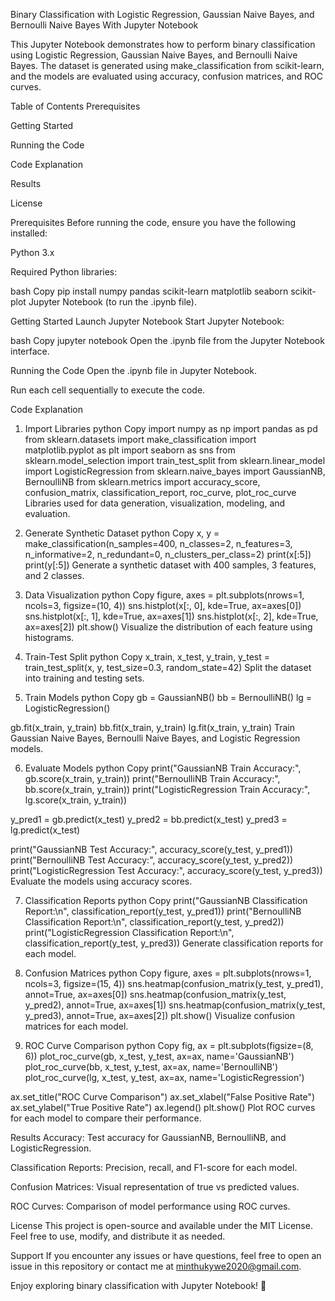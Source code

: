 Binary Classification with Logistic Regression, Gaussian Naive Bayes, and Bernoulli Naive Bayes
With Jupyter Notebook

This Jupyter Notebook demonstrates how to perform binary classification using Logistic Regression, Gaussian Naive Bayes, and Bernoulli Naive Bayes. The dataset is generated using make_classification from scikit-learn, and the models are evaluated using accuracy, confusion matrices, and ROC curves.

Table of Contents
Prerequisites

Getting Started

Running the Code

Code Explanation

Results

License

Prerequisites
Before running the code, ensure you have the following installed:

Python 3.x

Required Python libraries:

bash
Copy
pip install numpy pandas scikit-learn matplotlib seaborn scikit-plot
Jupyter Notebook (to run the .ipynb file).

Getting Started
Launch Jupyter Notebook
Start Jupyter Notebook:

bash
Copy
jupyter notebook
Open the .ipynb file from the Jupyter Notebook interface.

Running the Code
Open the .ipynb file in Jupyter Notebook.

Run each cell sequentially to execute the code.

Code Explanation
1. Import Libraries
python
Copy
import numpy as np
import pandas as pd
from sklearn.datasets import make_classification
import matplotlib.pyplot as plt
import seaborn as sns
from sklearn.model_selection import train_test_split
from sklearn.linear_model import LogisticRegression
from sklearn.naive_bayes import GaussianNB, BernoulliNB
from sklearn.metrics import accuracy_score, confusion_matrix, classification_report, roc_curve, plot_roc_curve
Libraries used for data generation, visualization, modeling, and evaluation.

2. Generate Synthetic Dataset
python
Copy
x, y = make_classification(n_samples=400, n_classes=2, n_features=3, n_informative=2, n_redundant=0, n_clusters_per_class=2)
print(x[:5])
print(y[:5])
Generate a synthetic dataset with 400 samples, 3 features, and 2 classes.

3. Data Visualization
python
Copy
figure, axes = plt.subplots(nrows=1, ncols=3, figsize=(10, 4))
sns.histplot(x[:, 0], kde=True, ax=axes[0])
sns.histplot(x[:, 1], kde=True, ax=axes[1])
sns.histplot(x[:, 2], kde=True, ax=axes[2])
plt.show()
Visualize the distribution of each feature using histograms.

4. Train-Test Split
python
Copy
x_train, x_test, y_train, y_test = train_test_split(x, y, test_size=0.3, random_state=42)
Split the dataset into training and testing sets.

5. Train Models
python
Copy
gb = GaussianNB()
bb = BernoulliNB()
lg = LogisticRegression()

gb.fit(x_train, y_train)
bb.fit(x_train, y_train)
lg.fit(x_train, y_train)
Train Gaussian Naive Bayes, Bernoulli Naive Bayes, and Logistic Regression models.

6. Evaluate Models
python
Copy
print("GaussianNB Train Accuracy:", gb.score(x_train, y_train))
print("BernoulliNB Train Accuracy:", bb.score(x_train, y_train))
print("LogisticRegression Train Accuracy:", lg.score(x_train, y_train))

y_pred1 = gb.predict(x_test)
y_pred2 = bb.predict(x_test)
y_pred3 = lg.predict(x_test)

print("GaussianNB Test Accuracy:", accuracy_score(y_test, y_pred1))
print("BernoulliNB Test Accuracy:", accuracy_score(y_test, y_pred2))
print("LogisticRegression Test Accuracy:", accuracy_score(y_test, y_pred3))
Evaluate the models using accuracy scores.

7. Classification Reports
python
Copy
print("GaussianNB Classification Report:\n", classification_report(y_test, y_pred1))
print("BernoulliNB Classification Report:\n", classification_report(y_test, y_pred2))
print("LogisticRegression Classification Report:\n", classification_report(y_test, y_pred3))
Generate classification reports for each model.

8. Confusion Matrices
python
Copy
figure, axes = plt.subplots(nrows=1, ncols=3, figsize=(15, 4))
sns.heatmap(confusion_matrix(y_test, y_pred1), annot=True, ax=axes[0])
sns.heatmap(confusion_matrix(y_test, y_pred2), annot=True, ax=axes[1])
sns.heatmap(confusion_matrix(y_test, y_pred3), annot=True, ax=axes[2])
plt.show()
Visualize confusion matrices for each model.

9. ROC Curve Comparison
python
Copy
fig, ax = plt.subplots(figsize=(8, 6))
plot_roc_curve(gb, x_test, y_test, ax=ax, name='GaussianNB')
plot_roc_curve(bb, x_test, y_test, ax=ax, name='BernoulliNB')
plot_roc_curve(lg, x_test, y_test, ax=ax, name='LogisticRegression')

ax.set_title("ROC Curve Comparison")
ax.set_xlabel("False Positive Rate")
ax.set_ylabel("True Positive Rate")
ax.legend()
plt.show()
Plot ROC curves for each model to compare their performance.

Results
Accuracy: Test accuracy for GaussianNB, BernoulliNB, and LogisticRegression.

Classification Reports: Precision, recall, and F1-score for each model.

Confusion Matrices: Visual representation of true vs predicted values.

ROC Curves: Comparison of model performance using ROC curves.

License
This project is open-source and available under the MIT License. Feel free to use, modify, and distribute it as needed.

Support
If you encounter any issues or have questions, feel free to open an issue in this repository or contact me at minthukywe2020@gmail.com.

Enjoy exploring binary classification with Jupyter Notebook! 🚀
